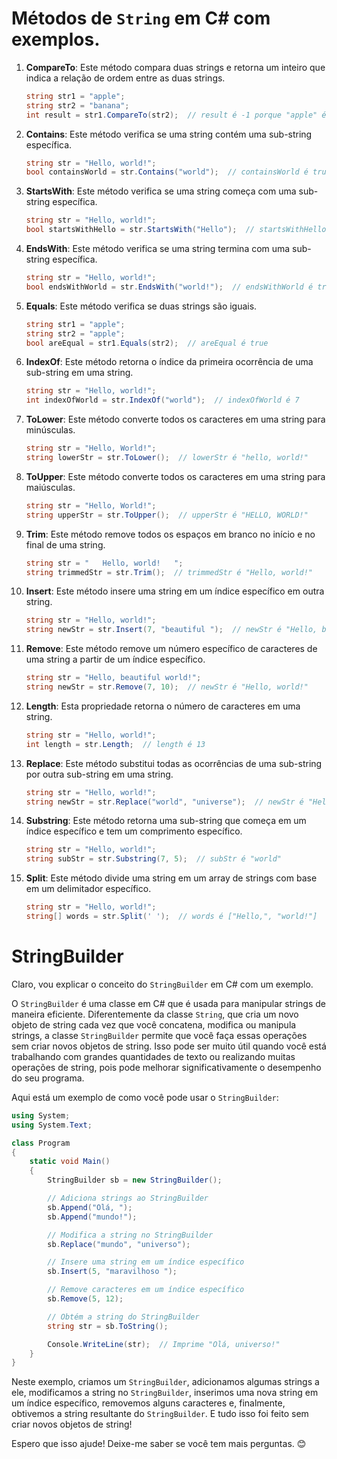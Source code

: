 # Métodos de `String` em C# com exemplos. 

1. **CompareTo**: Este método compara duas strings e retorna um inteiro que indica a relação de ordem entre as duas strings.
    ```csharp
    string str1 = "apple";
    string str2 = "banana";
    int result = str1.CompareTo(str2);  // result é -1 porque "apple" é menor que "banana" em ordem alfabética
    ```

2. **Contains**: Este método verifica se uma string contém uma sub-string específica.
    ```csharp
    string str = "Hello, world!";
    bool containsWorld = str.Contains("world");  // containsWorld é true
    ```

3. **StartsWith**: Este método verifica se uma string começa com uma sub-string específica.
    ```csharp
    string str = "Hello, world!";
    bool startsWithHello = str.StartsWith("Hello");  // startsWithHello é true
    ```

4. **EndsWith**: Este método verifica se uma string termina com uma sub-string específica.
    ```csharp
    string str = "Hello, world!";
    bool endsWithWorld = str.EndsWith("world!");  // endsWithWorld é true
    ```

5. **Equals**: Este método verifica se duas strings são iguais.
    ```csharp
    string str1 = "apple";
    string str2 = "apple";
    bool areEqual = str1.Equals(str2);  // areEqual é true
    ```

6. **IndexOf**: Este método retorna o índice da primeira ocorrência de uma sub-string em uma string.
    ```csharp
    string str = "Hello, world!";
    int indexOfWorld = str.IndexOf("world");  // indexOfWorld é 7
    ```

7. **ToLower**: Este método converte todos os caracteres em uma string para minúsculas.
    ```csharp
    string str = "Hello, World!";
    string lowerStr = str.ToLower();  // lowerStr é "hello, world!"
    ```

8. **ToUpper**: Este método converte todos os caracteres em uma string para maiúsculas.
    ```csharp
    string str = "Hello, World!";
    string upperStr = str.ToUpper();  // upperStr é "HELLO, WORLD!"
    ```

9. **Trim**: Este método remove todos os espaços em branco no início e no final de uma string.
    ```csharp
    string str = "   Hello, world!   ";
    string trimmedStr = str.Trim();  // trimmedStr é "Hello, world!"
    ```

10. **Insert**: Este método insere uma string em um índice específico em outra string.
    ```csharp
    string str = "Hello, world!";
    string newStr = str.Insert(7, "beautiful ");  // newStr é "Hello, beautiful world!"
    ```

11. **Remove**: Este método remove um número específico de caracteres de uma string a partir de um índice específico.
    ```csharp
    string str = "Hello, beautiful world!";
    string newStr = str.Remove(7, 10);  // newStr é "Hello, world!"
    ```

12. **Length**: Esta propriedade retorna o número de caracteres em uma string.
    ```csharp
    string str = "Hello, world!";
    int length = str.Length;  // length é 13
    ```

13. **Replace**: Este método substitui todas as ocorrências de uma sub-string por outra sub-string em uma string.
    ```csharp
    string str = "Hello, world!";
    string newStr = str.Replace("world", "universe");  // newStr é "Hello, universe!"
    ```

14. **Substring**: Este método retorna uma sub-string que começa em um índice específico e tem um comprimento específico.
    ```csharp
    string str = "Hello, world!";
    string subStr = str.Substring(7, 5);  // subStr é "world"
    ```

15. **Split**: Este método divide uma string em um array de strings com base em um delimitador específico.
    ```csharp
    string str = "Hello, world!";
    string[] words = str.Split(' ');  // words é ["Hello,", "world!"]
    ```


# StringBuilder
Claro, vou explicar o conceito do `StringBuilder` em C# com um exemplo.

O `StringBuilder` é uma classe em C# que é usada para manipular strings de maneira eficiente. Diferentemente da classe `String`, que cria um novo objeto de string cada vez que você concatena, modifica ou manipula strings, a classe `StringBuilder` permite que você faça essas operações sem criar novos objetos de string. Isso pode ser muito útil quando você está trabalhando com grandes quantidades de texto ou realizando muitas operações de string, pois pode melhorar significativamente o desempenho do seu programa.

Aqui está um exemplo de como você pode usar o `StringBuilder`:

```csharp
using System;
using System.Text;

class Program
{
    static void Main()
    {
        StringBuilder sb = new StringBuilder();

        // Adiciona strings ao StringBuilder
        sb.Append("Olá, ");
        sb.Append("mundo!");

        // Modifica a string no StringBuilder
        sb.Replace("mundo", "universo");

        // Insere uma string em um índice específico
        sb.Insert(5, "maravilhoso ");

        // Remove caracteres em um índice específico
        sb.Remove(5, 12);

        // Obtém a string do StringBuilder
        string str = sb.ToString();

        Console.WriteLine(str);  // Imprime "Olá, universo!"
    }
}
```

Neste exemplo, criamos um `StringBuilder`, adicionamos algumas strings a ele, modificamos a string no `StringBuilder`, inserimos uma nova string em um índice específico, removemos alguns caracteres e, finalmente, obtivemos a string resultante do `StringBuilder`. E tudo isso foi feito sem criar novos objetos de string!

Espero que isso ajude! Deixe-me saber se você tem mais perguntas. 😊